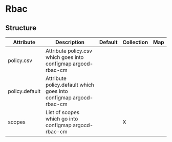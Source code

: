 # Rbac 
 

## Structure 
 

| Attribute      | Description                                                        | Default | Collection | Map  |
| -------------- | ------------------------------------------------------------------ | ------- | ---------- | ---  |
| policy.csv     | Attribute policy.csv which goes into configmap argocd-rbac-cm      |         |            |      |
| policy.default | Attribute policy.default which goes into configmap argocd-rbac-cm  |         |            |      |
| scopes         | List of scopes which go into configmap argocd-rbac-cm              |         | X          |      |